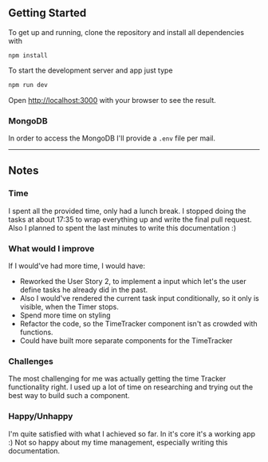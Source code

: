 ## Getting Started

To get up and running, clone the repository and install all dependencies with
```
npm install
```

To start the development server and app just type

```bash
npm run dev
```

Open [http://localhost:3000](http://localhost:3000) with your browser to see the result.

### MongoDB
In order to access the MongoDB I'll provide a `.env` file per mail.

---

## Notes

### Time
I spent all the provided time, only had a lunch break.
I stopped doing the tasks at about 17:35 to wrap everything up and write the final pull request.
Also I planned to spent the last minutes to write this documentation :)

### What would I improve
If I would've had more time, I would have:

- Reworked the User Story 2, to implement a input which let's the user define tasks he already did in the past.
- Also I would've rendered the current task input conditionally, so it only is visible, when the Timer stops.
- Spend more time on styling
- Refactor the code, so the TimeTracker component isn't as crowded with functions.
- Could have built more separate components for the TimeTracker

### Challenges
The most challenging for me was actually getting the time Tracker functionality right. I used up a lot of time on researching and trying out the best way to build such a component.

### Happy/Unhappy
I'm quite satisfied with what I achieved so far. In it's core it's a working app :)
Not so happy about my time management, especially writing this documentation.


